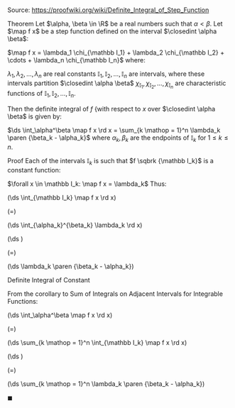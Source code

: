 # 

Source: https://proofwiki.org/wiki/Definite_Integral_of_Step_Function

Theorem
Let $\alpha, \beta \in \R$ be a real numbers such that $\alpha < \beta$.
Let $\map f x$ be a step function defined on the interval $\closedint \alpha \beta$:

$\map f x = \lambda_1 \chi_{\mathbb I_1} + \lambda_2 \chi_{\mathbb I_2} + \cdots + \lambda_n \chi_{\mathbb I_n}$
where:

$\lambda_1, \lambda_2, \ldots, \lambda_n$ are real constants
$\mathbb I_1, \mathbb I_2, \ldots, \mathbb I_n$ are intervals, where these intervals partition $\closedint \alpha \beta$
$\chi_{\mathbb I_1}, \chi_{\mathbb I_2}, \ldots, \chi_{\mathbb I_n}$ are characteristic functions of $\mathbb I_1, \mathbb I_2, \ldots, \mathbb I_n$.

Then the definite integral of $f$ {with respect to $x$ over $\closedint \alpha \beta$ is given by:

$\ds \int_\alpha^\beta \map f x \rd x = \sum_{k \mathop = 1}^n \lambda_k \paren {\beta_k - \alpha_k}$
where $\alpha_k, \beta_k$ are the endpoints of $\mathbb I_k$ for $1 \le k \le n$.


Proof
Each of the intervals $\mathbb I_k$ is such that $f \sqbrk {\mathbb I_k}$ is a constant function:

$\forall x \in \mathbb I_k: \map f x = \lambda_k$
Thus:














\(\ds \int_{\mathbb I_k} \map f x \rd x\)

\(=\)







\(\ds \int_{\alpha_k}^{\beta_k} \lambda_k \rd x\)




















\(\ds \)

\(=\)







\(\ds \lambda_k \paren {\beta_k - \alpha_k}\)





Definite Integral of Constant




From the corollary to Sum of Integrals on Adjacent Intervals for Integrable Functions:














\(\ds \int_\alpha^\beta \map f x \rd x\)

\(=\)







\(\ds \sum_{k \mathop = 1}^n \int_{\mathbb I_k} \map f x \rd x\)




















\(\ds \)

\(=\)







\(\ds \sum_{k \mathop = 1}^n \lambda_k \paren {\beta_k - \alpha_k}\)









$\blacksquare$





